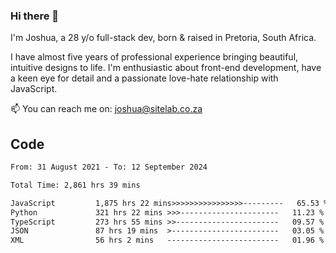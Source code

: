 ### Hi there 👋

I'm Joshua, a 28 y/o full-stack dev, born & raised in Pretoria, South Africa. 

I have almost five years of professional experience bringing beautiful, intuitive designs to life. I'm enthusiastic about front-end development, have a keen eye for detail and a passionate love-hate relationship with JavaScript.

📫 You can reach me on: joshua@sitelab.co.za

## **Code**

<!--START_SECTION:waka-->

```txt
From: 31 August 2021 - To: 12 September 2024

Total Time: 2,861 hrs 39 mins

JavaScript         1,875 hrs 22 mins>>>>>>>>>>>>>>>>---------   65.53 %
Python             321 hrs 22 mins >>>----------------------   11.23 %
TypeScript         273 hrs 55 mins >>-----------------------   09.57 %
JSON               87 hrs 19 mins  >------------------------   03.05 %
XML                56 hrs 2 mins   -------------------------   01.96 %
```

<!--END_SECTION:waka-->
